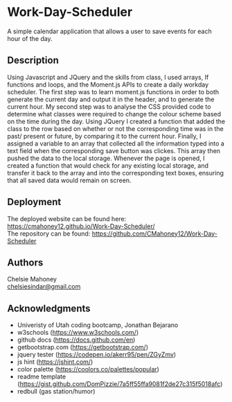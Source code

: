 # Work-Day-Scheduler

A simple calendar application that allows a user to save events for each hour of the day. 

## Description

Using Javascript and JQuery and the skills from class, I used arrays, If functions and loops, and the Moment.js APIs to create a daily workday scheduler. The first step was to learn moment.js functions in order to both generate the current day and output it in the header, and to generate the current hour. My second step was to analyse the CSS provided code to determine what classes were required to change the colour scheme based on the time during the day. Using JQuery I created a function that added the class to the row based on whether or not the corresponding time was in the past/ present or future, by comparing it to the current hour. Finally, I assigned a variable to an array that collected all the information typed into a text field when the corresponding save button was clickes. This array then pushed the data to the local storage. Whenever the page is opened, I created a function that would check for any existing local storage, and transfer it back to the array and into the corresponding text boxes, ensuring that all saved data would remain on screen.


## Deployment 

The deployed website can be found here: https://cmahoney12.github.io/Work-Day-Scheduler/  
The repository can be found: https://github.com/CMahoney12/Work-Day-Scheduler


## Authors

Chelsie Mahoney  
chelsiesindar@gmail.com  



## Acknowledgments

* Univeristy of Utah coding bootcamp, Jonathan Bejarano
* w3schools (https://www.w3schools.com/)  
* github docs (https://docs.github.com/en)  
* getbootstrap.com (https://getbootstrap.com/)  
* jquery tester (https://codepen.io/akerr95/pen/ZGyZmv)  
* js hint (https://jshint.com/)  
* color palette (https://coolors.co/palettes/popular)  
* readme template (https://gist.github.com/DomPizzie/7a5ff55ffa9081f2de27c315f5018afc)
* redbull (gas station/humor)